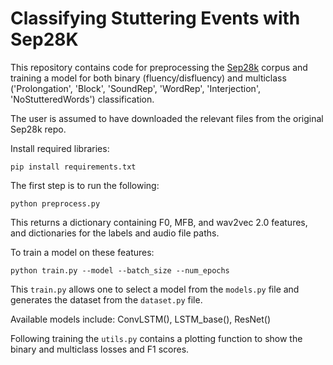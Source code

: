 # Classifying Stuttering Events with Sep28K

This repository contains code for preprocessing the [Sep28k](https://github.com/apple/ml-stuttering-events-dataset) corpus and training a model for both binary (fluency/disfluency) and multiclass ('Prolongation', 'Block', 'SoundRep', 'WordRep', 'Interjection', 'NoStutteredWords') classification. 

The user is assumed to have downloaded the relevant files from the original Sep28k repo. 

Install required libraries:

```pip install requirements.txt```

The first step is to run the following:

```python preprocess.py```

This returns a dictionary containing F0, MFB, and wav2vec 2.0 features, and dictionaries for the labels and audio file paths. 

To train a model on these features:

```python train.py --model --batch_size --num_epochs```

This `train.py` allows one to select a model from the `models.py` file and generates the dataset from the `dataset.py` file.

Available models include: ConvLSTM(), LSTM_base(), ResNet()

Following training the `utils.py` contains a plotting function to show the binary and multiclass losses and F1 scores. 
